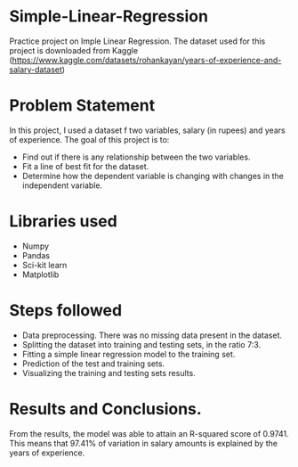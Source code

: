 # Simple-Linear-Regression
Practice project on Imple Linear Regression. The dataset used for this project is downloaded from Kaggle (https://www.kaggle.com/datasets/rohankayan/years-of-experience-and-salary-dataset)

# Problem Statement
In this project, I used a dataset f two variables, salary (in rupees) and years of experience. The goal of this project is to:
* Find out if there is any relationship between the two variables.
* Fit a line of best fit for the dataset.
* Determine how the dependent variable is changing with changes in the independent variable.

# Libraries used
* Numpy
* Pandas
* Sci-kit learn
* Matplotlib

# Steps followed
* Data preprocessing.
There was no missing data present in the dataset.
* Splitting the dataset into training and testing sets, in the ratio 7:3.
* Fitting a simple linear regression model to the training set.
* Prediction of the test and training sets.
* Visualizing the training and testing sets results.

# Results and Conclusions.
From the results, the model was able to attain an R-squared score of 0.9741. This means that 97.41% of variation in salary amounts is explained by the years of experience.
